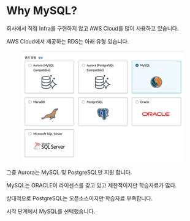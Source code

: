 # Why MySQL?

회사에서 직접 Infra를 구현하지 않고 AWS Cloud를 많이 사용하고 있습니다.

AWS Cloud에서 제공하는 RDS는 아래 유형 있습니다.

<figure><img src="../../.gitbook/assets/image (1) (1) (1) (1) (1).png" alt=""><figcaption></figcaption></figure>

그중 Aurora는 MySQL 및 PostgreSQL만 지원 합니다.

MySQL는 ORACLE이 라이센스를 갖고 있고 제한적이지만 학습자료가 많다.

상대적으로 PostgreSQL는 오픈소스이지만 학습자료 부족합니다.

시작 단계에서 MySQL를 선택했습니다.
